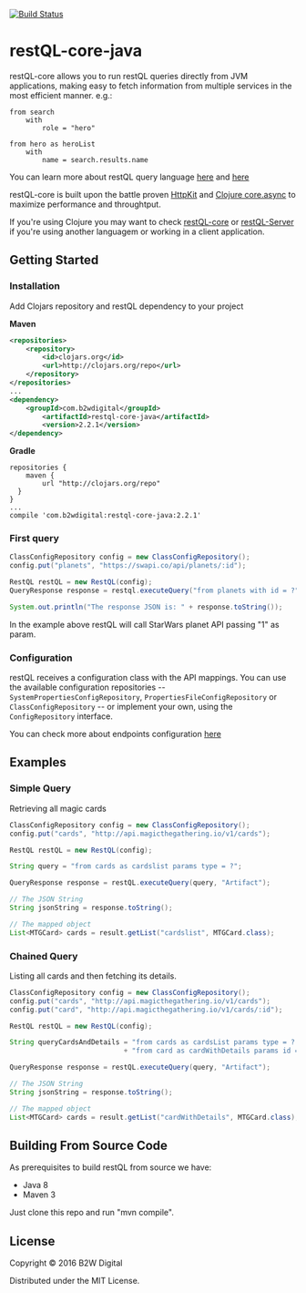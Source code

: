 [![Build Status](https://travis-ci.org/B2W-BIT/restQL-core.svg?branch=master)](https://travis-ci.org/B2W-BIT/restQL-core)
# restQL-core-java

restQL-core allows you to run restQL queries directly from JVM applications, making easy to fetch information from multiple services in the most efficient manner. e.g.:

```
from search
    with
        role = "hero"

from hero as heroList
    with
        name = search.results.name
```

You can learn more about restQL query language [here](https://github.com/B2W-BIT/restQL-server/wiki/RestQL-Query-Language) and [here](http://restql.b2w.io)

restQL-core is built upon the battle proven [HttpKit](http://www.http-kit.org/600k-concurrent-connection-http-kit.html) and [Clojure core.async](http://clojure.com/blog/2013/06/28/clojure-core-async-channels.html) to maximize performance and throughtput.

If you're using Clojure you may want to check [restQL-core](https://github.com/B2W-BIT/restQL-core) or [restQL-Server](https://github.com/B2W-BIT/restQL-server) if you're using another languagem or working in a client application.

## Getting Started

### Installation

Add Clojars repository and restQL dependency to your project

**Maven**

```xml
<repositories>
    <repository>
        <id>clojars.org</id>
        <url>http://clojars.org/repo</url>
    </repository>
</repositories>
...
<dependency>
	<groupId>com.b2wdigital</groupId>
        <artifactId>restql-core-java</artifactId>
       	<version>2.2.1</version>
</dependency>
```

**Gradle**

```
repositories {
    maven { 
        url "http://clojars.org/repo"
  }
}
...
compile 'com.b2wdigital:restql-core-java:2.2.1'
```

### First query

```java
ClassConfigRepository config = new ClassConfigRepository();
config.put("planets", "https://swapi.co/api/planets/:id");

RestQL restQL = new RestQL(config);
QueryResponse response = restql.executeQuery("from planets with id = ?", "1");

System.out.println("The response JSON is: " + response.toString());
```

In the example above restQL will call StarWars planet API passing "1" as param.

### Configuration
restQL receives a configuration class with the API mappings. You can use the available configuration repositories -- `SystemPropertiesConfigRepository`, `PropertiesFileConfigRepository` or `ClassConfigRepository` -- or implement your own, using the `ConfigRepository` interface.

You can check more about endpoints configuration [here](https://github.com/B2W-BIT/restQL-core/wiki/Endpoint-configuration)

## Examples

### Simple Query

Retrieving all magic cards

```java
ClassConfigRepository config = new ClassConfigRepository();
config.put("cards", "http://api.magicthegathering.io/v1/cards");

RestQL restQL = new RestQL(config);

String query = "from cards as cardslist params type = ?";

QueryResponse response = restQL.executeQuery(query, "Artifact");

// The JSON String
String jsonString = response.toString();

// The mapped object
List<MTGCard> cards = result.getList("cardslist", MTGCard.class);
```

### Chained Query

Listing all cards and then fetching its details.

```java
ClassConfigRepository config = new ClassConfigRepository();
config.put("cards", "http://api.magicthegathering.io/v1/cards");
config.put("card", "http://api.magicthegathering.io/v1/cards/:id");

RestQL restQL = new RestQL(config);

String queryCardsAndDetails = "from cards as cardsList params type = ? \n"
                            + "from card as cardWithDetails params id = cardsList.id";

QueryResponse response = restQL.executeQuery(query, "Artifact");

// The JSON String
String jsonString = response.toString();

// The mapped object
List<MTGCard> cards = result.getList("cardWithDetails", MTGCard.class);
```

## Building From Source Code

As prerequisites to build restQL from source we have:

+ Java 8
+ Maven 3

Just clone this repo and run "mvn compile".

## License

Copyright © 2016 B2W Digital

Distributed under the MIT License.
